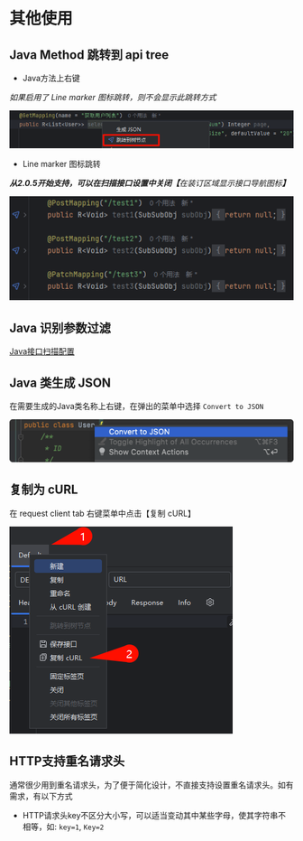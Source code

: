 # 其他使用

## Java Method 跳转到 api tree

- Java方法上右键

_如果启用了 Line marker 图标跳转，则不会显示此跳转方式_

![](images/320890215238037.png)

- Line marker 图标跳转

**_从2.0.5开始支持，可以在扫描接口设置中关闭【_**_在装订区域显示接口导航图标_**_】_**

![](images/444740215258579.png)

## Java 识别参数过滤

[Java接口扫描配置](../核心功能/Java接口扫描配置.md)

## Java 类生成 JSON
在需要生成的Java类名称上右键，在弹出的菜单中选择 `Convert to JSON`

![](images/74080615257970.png)

## 复制为 cURL
在 request client tab 右键菜单中点击【复制 cURL】

![](images/306630615262988.png)

## HTTP支持重名请求头

通常很少用到重名请求头，为了便于简化设计，不直接支持设置重名请求头。如有需求，有以下方式
- HTTP请求头key不区分大小写，可以适当变动其中某些字母，使其字符串不相等，如: `key=1`, `Key=2`
